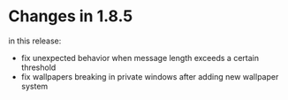 # Changes in 1.8.5

in this release:

- fix unexpected behavior when message length exceeds a certain threshold
- fix wallpapers breaking in private windows after adding new wallpaper system
